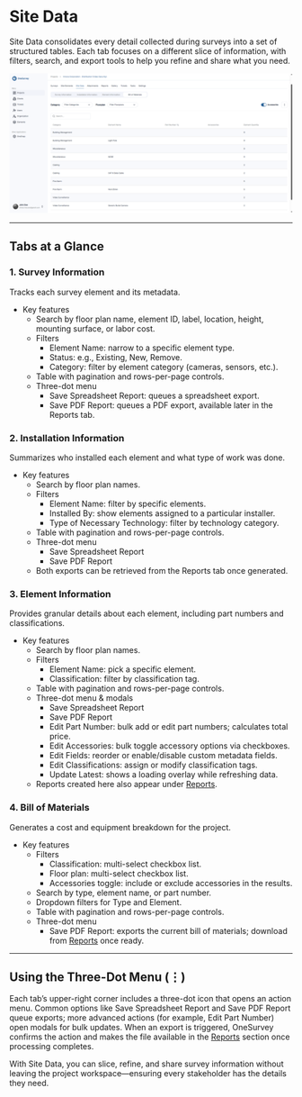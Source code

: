 # Site Data

Site Data consolidates every detail collected during surveys into a set of structured tables. Each tab focuses on a different slice of information, with filters, search, and export tools to help you refine and share what you need.

<div class="os-screenshot">
  <div class="os-screenshot-card">
    <img src="../../assets/images/bill-of-materials.png" alt="A view of bill of materials in site data, showing quantity of elements in different categories." loading="lazy">
  </div>
</div>

---

## Tabs at a Glance

### 1. Survey Information
Tracks each survey element and its metadata.

- Key features
  - Search by floor plan name, element ID, label, location, height, mounting surface, or labor cost.
  - Filters
    - Element Name: narrow to a specific element type.
    - Status: e.g., Existing, New, Remove.
    - Category: filter by element category (cameras, sensors, etc.).
  - Table with pagination and rows-per-page controls.
  - Three-dot menu
    - Save Spreadsheet Report: queues a spreadsheet export.
    - Save PDF Report: queues a PDF export, available later in the Reports tab.

### 2. Installation Information
Summarizes who installed each element and what type of work was done.

- Key features
  - Search by floor plan names.
  - Filters
    - Element Name: filter by specific elements.
    - Installed By: show elements assigned to a particular installer.
    - Type of Necessary Technology: filter by technology category.
  - Table with pagination and rows-per-page controls.
  - Three-dot menu
    - Save Spreadsheet Report
    - Save PDF Report
  - Both exports can be retrieved from the Reports tab once generated.

### 3. Element Information
Provides granular details about each element, including part numbers and classifications.

- Key features
  - Search by floor plan names.
  - Filters
    - Element Name: pick a specific element.
    - Classification: filter by classification tag.
  - Table with pagination and rows-per-page controls.
  - Three-dot menu & modals
    - Save Spreadsheet Report
    - Save PDF Report
    - Edit Part Number: bulk add or edit part numbers; calculates total price.
    - Edit Accessories: bulk toggle accessory options via checkboxes.
    - Edit Fields: reorder or enable/disable custom metadata fields.
    - Edit Classifications: assign or modify classification tags.
    - Update Latest: shows a loading overlay while refreshing data.
  - Reports created here also appear under [Reports](reports.md).

### 4. Bill of Materials
Generates a cost and equipment breakdown for the project.

- Key features
  - Filters
    - Classification: multi-select checkbox list.
    - Floor plan: multi-select checkbox list.
    - Accessories toggle: include or exclude accessories in the results.
  - Search by type, element name, or part number.
  - Dropdown filters for Type and Element.
  - Table with pagination and rows-per-page controls.
  - Three-dot menu
    - Save PDF Report: exports the current bill of materials; download from [Reports](reports.md) once ready.

---

## Using the Three-Dot Menu (⋮)
Each tab’s upper-right corner includes a three-dot icon that opens an action menu. Common options like Save Spreadsheet Report and Save PDF Report queue exports; more advanced actions (for example, Edit Part Number) open modals for bulk updates. When an export is triggered, OneSurvey confirms the action and makes the file available in the [Reports](reports.md) section once processing completes.

With Site Data, you can slice, refine, and share survey information without leaving the project workspace—ensuring every stakeholder has the details they need.
